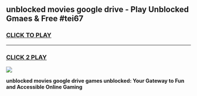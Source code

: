
## unblocked movies google drive - Play Unblocked Gmaes & Free #tei67
<h3>
<a href="https://news.freeplayer.one?title=unblocked_movies_google_drive&ref=24F">CLICK TO PLAY</a></h3>
<hr>

<h3>
<a href="https://news.freeplayer.one?title=unblocked_movies_google_drive&ref=24F">CLICK 2 PLAY</a>
  
</h3>

<a href="https://news.freeplayer.one?title=unblocked_movies_google_drive&ref=24F/"><img src="https://clearcache.store/games.png"></a>


**unblocked movies google drive games unblocked: Your Gateway to Fun and Accessible Online Gaming**
